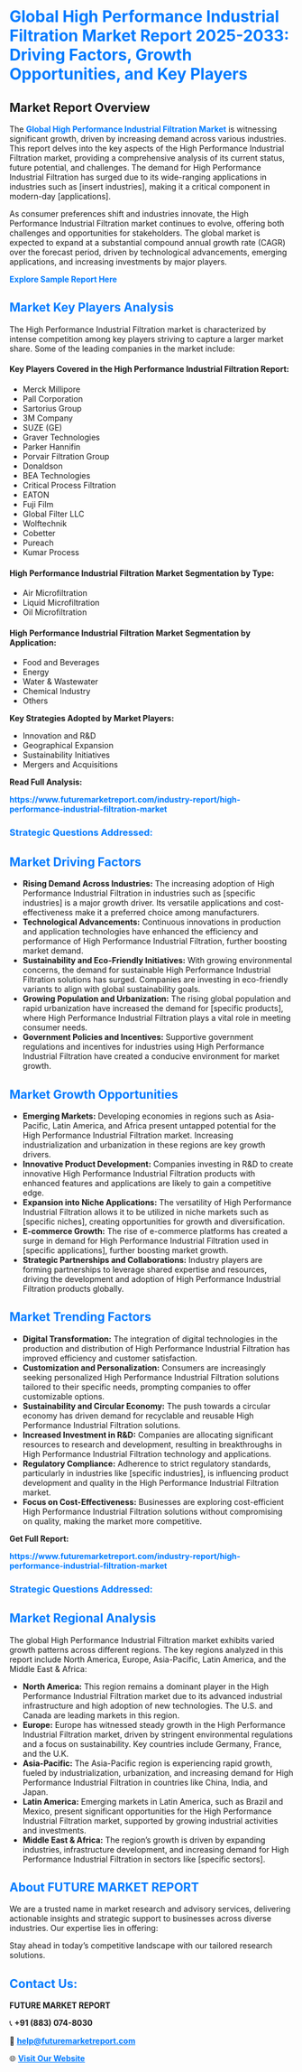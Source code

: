 <h1 style="color: #007BFF;">Global High Performance Industrial Filtration Market Report 2025-2033: Driving Factors, Growth Opportunities, and Key Players</h1>

<section id="overview">
<h2>Market Report Overview</h2>
<p>The <a href="https://www.futuremarketreport.com/industry-report/high-performance-industrial-filtration-market" style="color: #007BFF; text-decoration: none;"><strong>Global High Performance Industrial Filtration Market</strong></a> is witnessing significant growth, driven by increasing demand across various industries. This report delves into the key aspects of the High Performance Industrial Filtration market, providing a comprehensive analysis of its current status, future potential, and challenges. The demand for High Performance Industrial Filtration has surged due to its wide-ranging applications in industries such as [insert industries], making it a critical component in modern-day [applications].</p>
<p>As consumer preferences shift and industries innovate, the High Performance Industrial Filtration market continues to evolve, offering both challenges and opportunities for stakeholders. The global market is expected to expand at a substantial compound annual growth rate (CAGR) over the forecast period, driven by technological advancements, emerging applications, and increasing investments by major players.</p>
</section>

<section id="overview">
<p><a href="https://www.futuremarketreport.com/request-sample/reportId=40754" style="color: #007BFF; text-decoration: none;"><strong>Explore Sample Report Here</strong></a></p>
</section>

<section id="key-players">
<h2 style="color: #007BFF;">Market Key Players Analysis</h2>
<p>The High Performance Industrial Filtration market is characterized by intense competition among key players striving to capture a larger market share. Some of the leading companies in the market include:</p>
<h4>Key Players Covered in the High Performance Industrial Filtration Report:</h4>
<ul><li>Merck Millipore</li><li>Pall Corporation</li><li>Sartorius Group</li><li>3M Company</li><li>SUZE (GE)</li><li>Graver Technologies</li><li>Parker Hannifin</li><li>Porvair Filtration Group</li><li>Donaldson</li><li>BEA Technologies</li><li>Critical Process Filtration</li><li>EATON</li><li>Fuji Film</li><li>Global Filter LLC</li><li>Wolftechnik</li><li>Cobetter</li><li>Pureach</li><li>Kumar Process</li></ul>
<h4>High Performance Industrial Filtration Market Segmentation by Type:</h4>
<ul><li>Air Microfiltration</li><li>Liquid Microfiltration</li><li>Oil Microfiltration</li></ul>

<h4>High Performance Industrial Filtration Market Segmentation by Application:</h4>
<ul><li>Food and Beverages</li><li>Energy</li><li>Water &amp; Wastewater</li><li>Chemical Industry</li><li>Others</li></ul>
<p><strong>Key Strategies Adopted by Market Players:</strong></p>
<ul>
<li>Innovation and R&D</li>
<li>Geographical Expansion</li>
<li>Sustainability Initiatives</li>
<li>Mergers and Acquisitions</li>
</ul>
</section>

<section>
<p><strong>Read Full Analysis: </strong></p><a href="https://www.futuremarketreport.com/industry-report/high-performance-industrial-filtration-market" style="color: #007BFF; text-decoration: none;"><strong>https://www.futuremarketreport.com/industry-report/high-performance-industrial-filtration-market</strong></a>
<h3 style="color: #007BFF;">Strategic Questions Addressed:</h3>
</section>

<section id="driving-factors">
<h2 style="color: #007BFF;">Market Driving Factors</h2>
<ul>
<li><strong>Rising Demand Across Industries:</strong> The increasing adoption of High Performance Industrial Filtration in industries such as [specific industries] is a major growth driver. Its versatile applications and cost-effectiveness make it a preferred choice among manufacturers.</li>
<li><strong>Technological Advancements:</strong> Continuous innovations in production and application technologies have enhanced the efficiency and performance of High Performance Industrial Filtration, further boosting market demand.</li>
<li><strong>Sustainability and Eco-Friendly Initiatives:</strong> With growing environmental concerns, the demand for sustainable High Performance Industrial Filtration solutions has surged. Companies are investing in eco-friendly variants to align with global sustainability goals.</li>
<li><strong>Growing Population and Urbanization:</strong> The rising global population and rapid urbanization have increased the demand for [specific products], where High Performance Industrial Filtration plays a vital role in meeting consumer needs.</li>
<li><strong>Government Policies and Incentives:</strong> Supportive government regulations and incentives for industries using High Performance Industrial Filtration have created a conducive environment for market growth.</li>
</ul>
</section>

<section id="growth-opportunities">
<h2 style="color: #007BFF;">Market Growth Opportunities</h2>
<ul>
<li><strong>Emerging Markets:</strong> Developing economies in regions such as Asia-Pacific, Latin America, and Africa present untapped potential for the High Performance Industrial Filtration market. Increasing industrialization and urbanization in these regions are key growth drivers.</li>
<li><strong>Innovative Product Development:</strong> Companies investing in R&D to create innovative High Performance Industrial Filtration products with enhanced features and applications are likely to gain a competitive edge.</li>
<li><strong>Expansion into Niche Applications:</strong> The versatility of High Performance Industrial Filtration allows it to be utilized in niche markets such as [specific niches], creating opportunities for growth and diversification.</li>
<li><strong>E-commerce Growth:</strong> The rise of e-commerce platforms has created a surge in demand for High Performance Industrial Filtration used in [specific applications], further boosting market growth.</li>
<li><strong>Strategic Partnerships and Collaborations:</strong> Industry players are forming partnerships to leverage shared expertise and resources, driving the development and adoption of High Performance Industrial Filtration products globally.</li>
</ul>
</section>

<section id="trending-factors">
<h2 style="color: #007BFF;">Market Trending Factors</h2>
<ul>
<li><strong>Digital Transformation:</strong> The integration of digital technologies in the production and distribution of High Performance Industrial Filtration has improved efficiency and customer satisfaction.</li>
<li><strong>Customization and Personalization:</strong> Consumers are increasingly seeking personalized High Performance Industrial Filtration solutions tailored to their specific needs, prompting companies to offer customizable options.</li>
<li><strong>Sustainability and Circular Economy:</strong> The push towards a circular economy has driven demand for recyclable and reusable High Performance Industrial Filtration solutions.</li>
<li><strong>Increased Investment in R&D:</strong> Companies are allocating significant resources to research and development, resulting in breakthroughs in High Performance Industrial Filtration technology and applications.</li>
<li><strong>Regulatory Compliance:</strong> Adherence to strict regulatory standards, particularly in industries like [specific industries], is influencing product development and quality in the High Performance Industrial Filtration market.</li>
<li><strong>Focus on Cost-Effectiveness:</strong> Businesses are exploring cost-efficient High Performance Industrial Filtration solutions without compromising on quality, making the market more competitive.</li>
</ul>
</section>

<section>
<p><strong>Get Full Report: </strong></p><a href="https://www.futuremarketreport.com/industry-report/high-performance-industrial-filtration-market" style="color: #007BFF; text-decoration: none;"><strong>https://www.futuremarketreport.com/industry-report/high-performance-industrial-filtration-market</strong></a>
<h3 style="color: #007BFF;">Strategic Questions Addressed:</h3>
</section>


<section id="regional-analysis">
<h2 style="color: #007BFF;">Market Regional Analysis</h2>
<p>The global High Performance Industrial Filtration market exhibits varied growth patterns across different regions. The key regions analyzed in this report include North America, Europe, Asia-Pacific, Latin America, and the Middle East & Africa:</p>
<ul>
<li><strong>North America:</strong> This region remains a dominant player in the High Performance Industrial Filtration market due to its advanced industrial infrastructure and high adoption of new technologies. The U.S. and Canada are leading markets in this region.</li>
<li><strong>Europe:</strong> Europe has witnessed steady growth in the High Performance Industrial Filtration market, driven by stringent environmental regulations and a focus on sustainability. Key countries include Germany, France, and the U.K.</li>
<li><strong>Asia-Pacific:</strong> The Asia-Pacific region is experiencing rapid growth, fueled by industrialization, urbanization, and increasing demand for High Performance Industrial Filtration in countries like China, India, and Japan.</li>
<li><strong>Latin America:</strong> Emerging markets in Latin America, such as Brazil and Mexico, present significant opportunities for the High Performance Industrial Filtration market, supported by growing industrial activities and investments.</li>
<li><strong>Middle East & Africa:</strong> The region’s growth is driven by expanding industries, infrastructure development, and increasing demand for High Performance Industrial Filtration in sectors like [specific sectors].</li>
</ul>
</section>

<footer>
<h2 style="color: #007BFF;">About FUTURE MARKET REPORT</h2>
<p>We are a trusted name in market research and advisory services, delivering actionable insights and strategic support to businesses across diverse industries. Our expertise lies in offering:</p>

<p>Stay ahead in today’s competitive landscape with our tailored research solutions.</p>

<h2 style="color: #007BFF;">Contact Us:</h2>
<p><strong>FUTURE MARKET REPORT</strong></p>
<p>📞 <strong>+91 (883) 074-8030</strong></p>
<p>📧 <strong><a href="mailto:help@futuremarketreport.com" style="color: #007BFF;">help@futuremarketreport.com</a></strong></p>
<p>🌐 <strong><a href="https://www.futuremarketreport.com/" style="color: #007BFF;">Visit Our Website</a></strong></p>
</footer>